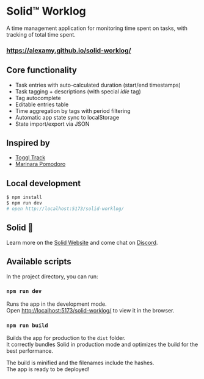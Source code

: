 # Solid™️ Worklog
A time management application for monitoring time spent on tasks, with tracking of total time spent.

### https://alexamy.github.io/solid-worklog/

## Core functionality
- Task entries with auto-calculated duration (start/end timestamps)
- Task tagging + descriptions (with special *idle* tag)
- Tag autocomplete
- Editable entries table
- Time aggregation by tags with period filtering
- Automatic app state sync to localStorage
- State import/export via JSON

## Inspired by
- [Toggl Track](https://toggl.com/)
- [Marinara Pomodoro](https://chromewebstore.google.com/detail/marinara-pomodoro%C2%AE-assist/lojgmehidjdhhbmpjfamhpkpodfcodef)

## Local development
```bash
$ npm install
$ npm run dev
# open http://localhost:5173/solid-worklog/
```

## Solid 🥰
Learn more on the [Solid Website](https://docs.solidjs.com/quick-start) and come chat on [Discord](https://discord.com/invite/solidjs).

## Available scripts
In the project directory, you can run:

### `npm run dev`

Runs the app in the development mode.<br>
Open [http://localhost:5173/solid-worklog/](http://localhost:5173/solid-worklog/) to view it in the browser.

### `npm run build`

Builds the app for production to the `dist` folder.<br>
It correctly bundles Solid in production mode and optimizes the build for the best performance.

The build is minified and the filenames include the hashes.<br>
The app is ready to be deployed!
